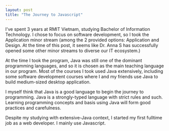 ```yaml
---
layout: post
title: "The Journey to Javascript"
---
```


I've spent 3 years at RMIT Vietnam, studying Bachelor of Information Technology. I chose to focus on software development, so I took the Application minor stream (among the 2 provided options: Application and Design. At the time of this post, it seems like Dr. Anna S has successfully opened some other minor streams to diverse our IT ecosystem.)

At the time I took the program, Java was still one of the dominant programming languages, and so it is chosen as the main teaching language in our program. Most of the courses I took used Java extensively, including some software development courses where I and my friends use Java to build medium-sized desktop application.

I myself think that Java is a good language to begin the journey to programming. Java is a strongly-typed language with strict rules and such. Learning programming concepts and basis using Java will form good practices and carefulness.

Despite my studying with extensive-Java context, I started my first fulltime job as a web developer. I mainly use Javascript.